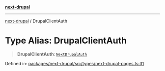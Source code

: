 [**next-drupal**](../README.md)

---

[next-drupal](../globals.md) / DrupalClientAuth

# Type Alias: DrupalClientAuth

> **DrupalClientAuth**: [`NextDrupalAuth`](NextDrupalAuth.md)

Defined in: [packages/next-drupal/src/types/next-drupal-pages.ts:31](https://github.com/chapter-three/next-drupal/blob/e9ce3be1c38aebdcd2cc8c7ae8d8fa2dab7f46bf/packages/next-drupal/src/types/next-drupal-pages.ts#L31)
